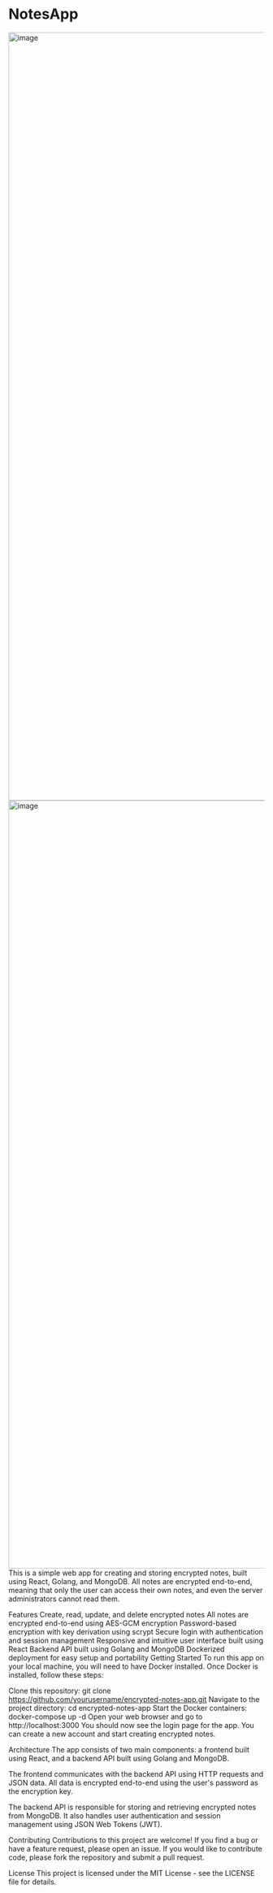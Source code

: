 # NotesApp
<img width="1512" alt="image" src="https://user-images.githubusercontent.com/36487705/231494097-ecece3a3-f9d6-4548-8d8c-375faef15570.png">

<img width="1512" alt="image" src="https://user-images.githubusercontent.com/36487705/231492977-0a9b8104-3e14-43b9-9b34-187b22f5c2b3.png">
This is a simple web app for creating and storing encrypted notes, built using React, Golang, and MongoDB. All notes are encrypted end-to-end, meaning that only the user can access their own notes, and even the server administrators cannot read them.

Features
Create, read, update, and delete encrypted notes
All notes are encrypted end-to-end using AES-GCM encryption
Password-based encryption with key derivation using scrypt
Secure login with authentication and session management
Responsive and intuitive user interface built using React
Backend API built using Golang and MongoDB
Dockerized deployment for easy setup and portability
Getting Started
To run this app on your local machine, you will need to have Docker installed. Once Docker is installed, follow these steps:

Clone this repository: git clone https://github.com/yourusername/encrypted-notes-app.git
Navigate to the project directory: cd encrypted-notes-app
Start the Docker containers: docker-compose up -d
Open your web browser and go to http://localhost:3000
You should now see the login page for the app. You can create a new account and start creating encrypted notes.

Architecture
The app consists of two main components: a frontend built using React, and a backend API built using Golang and MongoDB.

The frontend communicates with the backend API using HTTP requests and JSON data. All data is encrypted end-to-end using the user's password as the encryption key.

The backend API is responsible for storing and retrieving encrypted notes from MongoDB. It also handles user authentication and session management using JSON Web Tokens (JWT).

Contributing
Contributions to this project are welcome! If you find a bug or have a feature request, please open an issue. If you would like to contribute code, please fork the repository and submit a pull request.

License
This project is licensed under the MIT License - see the LICENSE file for details.



